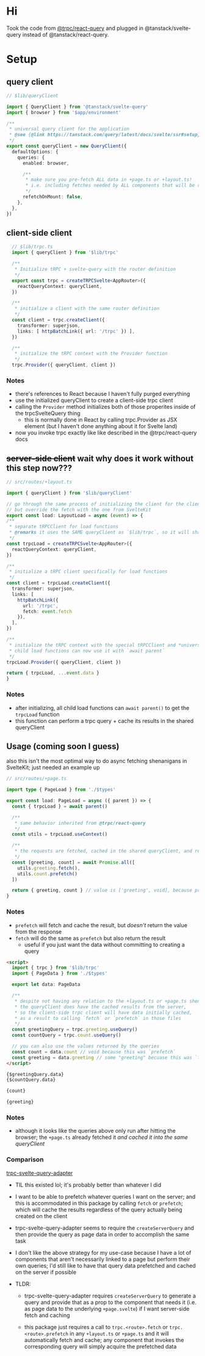 # Hi

Took the code from [@trpc/react-query](https://github.com/trpc/trpc/tree/main/packages/react-query)
and plugged in @tanstack/svelte-query instead of @tanstack/react-query.

# Setup

## query client
  ```ts
  // $lib/queryClient

  import { QueryClient } from '@tanstack/svelte-query'
  import { browser } from '$app/environment'

  /**
   * universal query client for the application
   * @see {@link https://tanstack.com/query/latest/docs/svelte/ssr#setup}
   */
  export const queryClient = new QueryClient({
    defaultOptions: {
      queries: {
        enabled: browser,

        /**
         * make sure you pre-fetch ALL data in +page.ts or +layout.ts!
         * i.e. including fetches needed by ALL components that will be rendered
         */
        refetchOnMount: false,
      },
    },
  })
  ```

## client-side client
  ```ts
    // $lib/trpc.ts
    import { queryClient } from '$lib/trpc'

    /**
     * Initialize tRPC + svelte-query with the router definition
     */
    export const trpc = createTRPCSvelte<AppRouter>({
      reactQueryContext: queryClient,
    })

    /**
     * initialize a client with the same router definition
     */
    const client = trpc.createClient({
      transformer: superjson,
      links: [ httpBatchLink({ url: '/trpc' }) ],
    })

    /**
     * initialize the tRPC context with the Provider function
     */
    trpc.Provider({ queryClient, client })
  ```

### Notes
  - there's references to React because I haven't fully purged everything
  - use the initialized queryClient to create a client-side trpc client
  - calling the `Provider` method initializes both of those properites inside 
    of the trpcSvelteQuery thing
    - this is normally done in React by calling trpc.Provider as JSX element
      (but I haven't done anything about it for Svelte land)
  - now you invoke trpc exactly like like described in the @trpc/react-query docs

## ~~server-side client~~ wait why does it work without this step now???
  ```ts
  // src/routes/+layout.ts

  import { queryClient } from '$lib/queryClient'

  // go through the same process of initializing the client for the client-side,
  // but override the fetch with the one from SvelteKit
  export const load: LayoutLoad = async (event) => {
  /**
   * separate tRPCClient for load functions
   * @remarks it uses the SAME queryClient as `$lib/trpc`, so it will share the cache
   */
  const trpcLoad = createTRPCSvelte<AppRouter>({
    reactQueryContext: queryClient,
  })

  /**
   * initialize a tRPC client specifically for load functions
   */
  const client = trpcLoad.createClient({
    transformer: superjson,
    links: [
      httpBatchLink({
        url: '/trpc',
        fetch: event.fetch
      }),
    ],
  })

  /**
   * initialize the tRPC context with the special tRPCClient and *universal* query client
   * child load functions can now use it with `await parent`
   */
  trpcLoad.Provider({ queryClient, client })

  return { trpcLoad, ...event.data }
}
  ```

### Notes
  - after initializing, all child load functions can `await parent()` to get the `trpcLoad` function
  - this function can perform a trpc query + cache its results in the shared queryClient


## Usage (coming soon I guess)

also this isn't the most optimal way to do async fetching shenanigans in SvelteKit;
just needed an example up

```ts
// src/routes/+page.ts

import type { PageLoad } from './$types'

export const load: PageLoad = async ({ parent }) => {
  const { trpcLoad } = await parent()

  /**
   * same behavior inherited from @trpc/react-query
   */
  const utils = trpcLoad.useContext()

  /**
   * the requests are fetched, cached in the shared queryClient, and returned by each promise
   */
  const [greeting, count] = await Promise.all([
    utils.greeting.fetch(),
    utils.count.prefetch()
  ])

  return { greeting, count } // value is ['greeting', void], because prefetch doesn't return a value
}
```

### Notes
- `prefetch` will fetch and cache the result, but *doesn't* return the value from the response
- `fetch` will do the same as `prefetch` but also return the result
  - useful if you just want the data without committing to creating a query

```html
<script>
  import { trpc } from '$lib/trpc'
  import { PageData } from './$types'

  export let data: PageData

  /**
   * despite not having any relation to the +layout.ts or +page.ts shenanigans,
   * the queryClient does have the cached results from the server, 
   * so the client-side trpc client will have data initially cached,
   * as a result to calling `fetch` or `prefetch` in those files
   */
  const greetingQuery = trpc.greeting.useQuery()
  const countQuery = trpc.count.useQuery()

  // you can also use the values returned by the queries
  const count = data.count // void because this was `prefetch`
  const greeting = data.greeting // some "greeting" becuase this was `fetch`
</script>

{$greetingQuery.data}
{$countQuery.data}

{count}

{greeting}
```

### Notes
- although it looks like the queries above only run after hitting the browser;
  the `+page.ts` already fetched it *and cached it into the same queryClient*


### Comparison

[trpc-svelte-query-adapter](https://github.com/vishalbalaji/trpc-svelte-query-adapter)
- TIL this existed lol; it's probably better than whatever I did

- I want to be able to prefetch whatever queries I want on the server;
  and this is accommodated in this package by calling `fetch` or `prefetch`;
  which will cache the results regardless of the query actually being created on the client

- trpc-svelte-query-adapter seems to require the `createServerQuery` 
  and then provide the query as page data in order to accomplish the same task

- I don't like the above strategy for my use-case because I have a lot of components
  that aren't necessarily linked to a page but perform their own queries;
  I'd still like to have that query data prefetched and cached on the server if possible

- TLDR:
  - trpc-svelte-query-adapter requires `createServerQuery` to generate a query
    and provide that as a prop to the component that needs it
    (i.e. as page data to the underlying `+page.svelte`)
    if I want server-side fetch and caching

  - this package just requires a call to `trpc.<route>.fetch` or `trpc.<route>.prefetch`
    in any `+layout.ts` or `+page.ts` and it will automatically fetch and cache;
    any component that invokes the corresponding query will simply acquire the prefetched data
